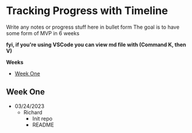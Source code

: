 # Tracking Progress with Timeline

Write any notes or progress stuff here in bullet form
The goal is to have some form of MVP in 6 weeks

__fyi, if you're using VSCode you can view md file with (Command K, then V)__


**Weeks**  
- [Week One](#one)



 <a id="one"></a>
## Week One
- 03/24/2023
    - Richard
        - Init repo
        - README 
            
